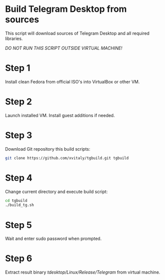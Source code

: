 # Build Telegram Desktop from sources
This script will download sources of Telegram Desktop and all required libraries.

*DO NOT RUN THIS SCRIPT OUTSIDE VIRTUAL MACHINE!*

Step 1
========
Install clean Fedora from official ISO's into VirtualBox or other VM.

Step 2
========
Launch installed VM. Install guest additions if needed.

Step 3
========
Download Git repository this build scripts:
```bash
git clone https://github.com/xvitaly/tgbuild.git tgbuild
```

Step 4
========
Change current directory and execute build script:
```bash
cd tgbuild
./build_tg.sh
```

Step 5
========
Wait and enter sudo password when prompted.

Step 6
========
Extract result binary *tdesktop/Linux/Release/Telegram* from virtual machine.
